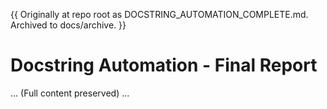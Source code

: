 <!-- MOVED FROM REPO ROOT ON 2025-10-21 -->

{{ Originally at repo root as DOCSTRING_AUTOMATION_COMPLETE.md. Archived to docs/archive. }}

# Docstring Automation - Final Report

... (Full content preserved) ...
